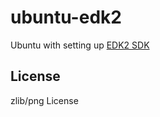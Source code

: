 # ubuntu-edk2

Ubuntu with setting up [EDK2 SDK](https://github.com/tianocore/edk2)

## License

zlib/png License
